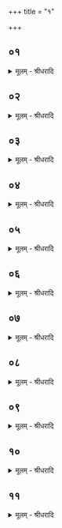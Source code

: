 +++
title = "१"

+++


## ०१
<details><summary>मूलम् - श्रीधरादि</summary>

प्रजा᳘पतिः स्वर्गं᳘ लोक᳘मजिगाᳫँ᳭ सत्॥  
(त्स᳘) स᳘र्व्वे वै᳘ पश᳘वः प्रजा᳘पतिः पु᳘रुषो᳘ ऽश्वो गौर᳘विरजः स᳘ ऽएतै᳘ रूपै᳘र्नाशक्नोत्स᳘ ऽएतं व्व᳘योविधमात्मा᳘नमपश्यदग्निं तं᳘ व्यधत्त[[!!]] सो᳘ ऽनुपसमुह्या᳘नुपाधायो᳘दपिपतिषत्स᳘ नाशक्नोत्स᳘ ऽउपसमु᳘ह्योपधायो᳘दपतत्त᳘स्माद᳘प्येत᳘र्हि व्व᳘याᳫँ᳭सि य᳘दैव᳘ पक्षा᳘ ऽउपसमू᳘हन्ते यदा प᳘त्राणि व्विसृजन्ते ऽथो᳘त्पतितुᳫँ᳭ शक्नुवन्ति॥
</details>

## ०२
<details><summary>मूलम् - श्रीधरादि</summary>

तं वा᳘ ऽअङ्गु᳘लिभिर्मिमीते॥  
पु᳘रुषो वै᳘ यज्ञस्ते᳘नेदᳫँ᳭ स᳘र्व्वं मितं त᳘स्यै᳘षा ऽवमा मा᳘त्रा य᳘दङ्गु᳘लयस्त᳘द्या ऽस्यावमा मा᳘त्रा ता᳘मस्य त᳘दाप्नोति त᳘यैनं त᳘न्मिमीते॥
</details>

## ०३
<details><summary>मूलम् - श्रीधरादि</summary>

च᳘तुर्व्विᳫँ᳭शत्या ऽङ्गु᳘लिभिर्मिमीते॥  
च᳘तुर्व्विᳫँ᳭शत्यक्षरा वै᳘ गायत्री᳘ गाय᳘त्रो ऽग्निर्या᳘वानग्निर्या᳘वत्यस्य मा᳘त्रा ता᳘वतै᳘वैनं त᳘न्मिमीते॥
</details>

## ०४
<details><summary>मूलम् - श्रीधरादि</summary>

स᳘ चतुरङ्गुल᳘मे᳘वोभय᳘तो ऽन्तरत᳘ ऽउपसमू᳘हति॥  
चतुरङ्गुल᳘मुभय᳘तो बाह्यतो व्यु᳘दूहति तद्या᳘वदे᳘वोपसमू᳘हति ता᳘वद्व्यु᳘दूहति तन्ना᳘है᳘वातिरेच᳘यति᳘ नो क᳘नीयः करोति त᳘था पु᳘च्छस्य तथो᳘त्तरस्य पक्षस्य[[!!]]॥
</details>

## ०५
<details><summary>मूलम् - श्रीधरादि</summary>

(स्या᳘) अ᳘थ निर्णामौ᳘ पक्ष᳘योः करोति॥  
निर्णामौ हि व्व᳘यसः पक्ष᳘योर्भ᳘वतो व्वितृतीये᳘ व्वितृतीये हि व्व᳘यसः पक्ष᳘योर्निर्णामौ भ᳘वतो᳘ ऽन्तरे व्वितृतीये᳘ ऽन्तरे हि व्वितृतीये[[!!]] व्व᳘यसः पक्ष᳘योर्निर्णामौ भ᳘वतः स᳘ चतुरङ्गुल᳘मेव᳘ पुर᳘स्तादुदू᳘हति चतुरङ्गुलं᳘ पश्चा᳘दुपस᳘मूहति तद्या᳘वदे᳘वोदू᳘हति ता᳘वदुपस᳘मूहति तन्ना᳘है᳘वातिरेच᳘यति᳘ नो क᳘नीयः करोति॥
</details>

## ०६
<details><summary>मूलम् - श्रीधरादि</summary>

स त᳘स्मिन्निर्णामे[[!!]]॥  
(म) ए᳘कामि᳘ष्टकामु᳘पदधाति त᳘द्येयं व्व᳘यसः प᳘ततो निर्णामादे᳘का ना᳘ड्युपशे᳘ते तां त᳘त्करोत्य᳘थो ऽइदम्[[!!]]॥
</details>

## ०७
<details><summary>मूलम् - श्रीधरादि</summary>

(म᳘) अ᳘थ व्वक्रौ᳘ पक्षौ᳘ करोति॥  
व्वक्रौ हि व्व᳘यसः पक्षौ भ᳘वतः स᳘ चतुरङ्गुल᳘मेव᳘ पश्चा᳘दुदू᳘हति चतुरङ्गुलं᳘ पुर᳘स्तादुपस᳘मूहति तद्या᳘वदे᳘वोदू᳘हति ता᳘वदुपस᳘मूहति᳘ तन्ना᳘है᳘वातिरेच᳘यति᳘ नो क᳘नीयः करोति᳘॥
</details>

## ०८
<details><summary>मूलम् - श्रीधरादि</summary>

(त्य᳘) अ᳘थ रूप᳘मूत्तमं᳘ करोति॥  
(त्य᳘) अ᳘त्रैष स᳘र्व्वो ऽग्निः सं᳘स्कृतस्त᳘स्मिन्देवा᳘ ऽएत᳘द्रूप᳘मुत्तम᳘मदधुस्त᳘थै᳘वास्मिन्नय᳘मेत᳘द्रूप᳘मुत्तमं᳘ दधाति स᳘ सह᳘स्रमृज्वालिखिता ऽइ᳘ष्टकाः करो᳘ति सह᳘स्रमित्यालिखिताः᳘ सह᳘स्रमित्यालिखिताः[[!!]]॥
</details>

## ०९
<details><summary>मूलम् - श्रीधरादि</summary>

(ऽ) अ᳘थ पञ्चमीं चि᳘तिमुपधा᳘य॥  
त्रे᳘धा ऽग्निं व्वि᳘मिमीते स᳘ मध्यमे᳘ व्वितृतीये᳘ सह᳘स्रमृज्वालिखिता ऽइ᳘ष्टका ऽउ᳘पदधाति तद्या᳘नीमा᳘नि व्व᳘यसः प्रत्य᳘ञ्चि शीर्ष्ण ऽआ पु᳘च्छादृजू᳘नि लो᳘मानि ता᳘नि त᳘त्करोति᳘॥
</details>

## १०
<details><summary>मूलम् - श्रीधरादि</summary>

(त्य᳘) अ᳘थ सह᳘स्रमित्यालिखिता᳘ दक्षिणत ऽउ᳘पदधाति॥  
तद्या᳘नीमा᳘नि व्व᳘यसो दक्षिणतो᳘ व्वक्रा᳘णि लो᳘मानि ता᳘नि त᳘त्करोति᳘॥
</details>

## ११
<details><summary>मूलम् - श्रीधरादि</summary>

(त्य᳘) अ᳘थ सह᳘स्रमित्यालिखिता᳘ ऽउत्तरत ऽउ᳘पदधाति॥  
तद्या᳘नीमा᳘नि व्व᳘यस ऽउत्तरतो᳘ व्वक्रा᳘णि लो᳘मानि ता᳘नि त᳘त्करोति सह᳘स्रेण स᳘र्व्वं वै᳘ सह᳘स्रᳫँ᳭ स᳘र्व्वेणै᳘वास्मिन्नेत᳘द्रू᳘प᳘मुत्तमं᳘ दधाति त्रिभिः᳘ सह᳘स्रैस्त्रिवृ᳘दग्निर्या᳘वानग्निर्या᳘वत्यस्य मा᳘त्रा ता᳘वतै᳘वास्मिन्नेत᳘द्रू᳘प᳘मुत्तमं᳘ दधाति॥
</details>